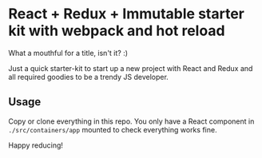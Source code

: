 # React + Redux + Immutable starter kit with webpack and hot reload
What a mouthful for a title, isn't it? :)

Just a quick starter-kit to start up a new project with React and Redux and all required goodies to be a trendy JS developer.

## Usage
Copy or clone everything in this repo. You only have a React component in `./src/containers/app` mounted to check everything works fine.

Happy reducing!